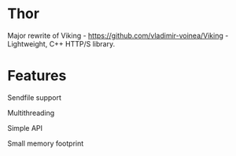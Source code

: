 # Thor
Major rewrite of Viking - https://github.com/vladimir-voinea/Viking - Lightweight, C++ HTTP/S library.

# Features

Sendfile support

Multithreading

Simple API

Small memory footprint
